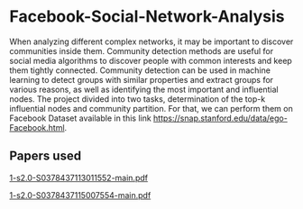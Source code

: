 # Facebook-Social-Network-Analysis
  When analyzing different complex networks, it may be important
to discover communities inside them. Community detection methods 
are useful for social media algorithms to discover people with 
common interests and keep them tightly connected. Community detection
can be used in machine learning to detect groups with similar properties
and extract groups for various reasons, as well as identifying the most 
important and influential nodes.
The project divided into two tasks, determination of the top-k influential
nodes and community partition. For that, we can perform them on Facebook 
Dataset available in this link https://snap.stanford.edu/data/ego-Facebook.html.
## Papers used
[1-s2.0-S0378437113011552-main.pdf](https://github.com/hassanInfo/Facebook-Social-Network-Analysis/files/9278203/1-s2.0-S0378437113011552-main.pdf)

[1-s2.0-S0378437115007554-main.pdf](https://github.com/hassanInfo/Facebook-Social-Network-Analysis/files/9278205/1-s2.0-S0378437115007554-main.pdf)
